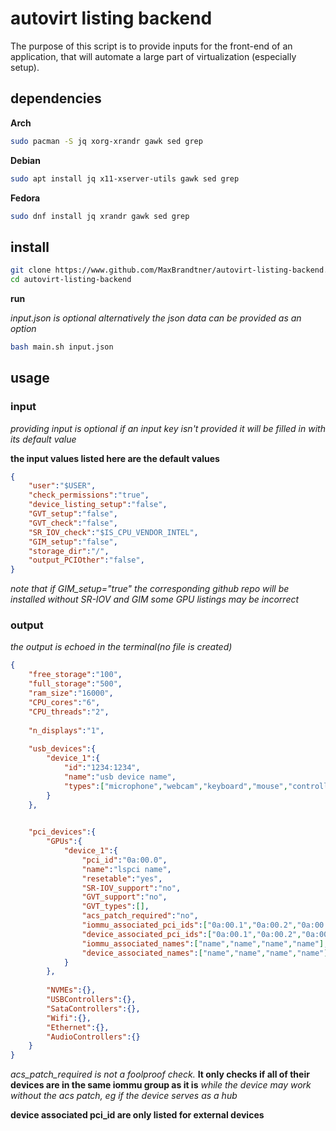 # autovirt listing backend

The purpose of this script is to provide inputs for the front-end of an application, that will automate a large part of virtualization (especially setup).

## dependencies
**Arch**
```bash
sudo pacman -S jq xorg-xrandr gawk sed grep
```

**Debian**
```bash
sudo apt install jq x11-xserver-utils gawk sed grep
```

**Fedora**
```bash
sudo dnf install jq xrandr gawk sed grep
```


## install

```bash
git clone https://www.github.com/MaxBrandtner/autovirt-listing-backend.git
cd autovirt-listing-backend
```
**run**

*input.json is optional*
*alternatively the json data can be provided as an option*

```bash
bash main.sh input.json
```

## usage

### input
*providing input is optional*
*if an input key isn't provided it will be filled in with its default value*

**the input values listed here are the default values**

```json
{
	"user":"$USER",
	"check_permissions":"true",
	"device_listing_setup":"false",
	"GVT_setup":"false",
	"GVT_check":"false",
	"SR_IOV_check":"$IS_CPU_VENDOR_INTEL",
	"GIM_setup":"false",
	"storage_dir":"/",
	"output_PCIOther":"false",
}
```
*note that if GIM_setup="true" the corresponding github repo will be installed*
*without SR-IOV and GIM some GPU listings may be incorrect*


### output
*the output is echoed in the terminal(no file is created)*

```json
{
	"free_storage":"100",
	"full_storage":"500",
	"ram_size":"16000",
	"CPU_cores":"6",
	"CPU_threads":"2",
	
	"n_displays":"1",
	
	"usb_devices":{
		"device_1":{
			"id":"1234:1234",
			"name":"usb device name",
			"types":["microphone","webcam","keyboard","mouse","controller","storage","hid"]
		}
	},

	
	"pci_devices":{
		"GPUs":{
			"device_1":{
				"pci_id":"0a:00.0",
				"name":"lspci name",
				"resetable":"yes",
				"SR-IOV_support":"no",
				"GVT_support":"no",
				"GVT_types":[],
				"acs_patch_required":"no",
				"iommu_associated_pci_ids":["0a:00.1","0a:00.2","0a:00.3"],
				"device_associated_pci_ids":["0a:00.1","0a:00.2","0a:00.3"],
				"iommu_associated_names":["name","name","name","name"],
				"device_associated_names":["name","name","name","name"]
			}
		},
		
		"NVMEs":{},
		"USBControllers":{},
		"SataControllers":{},
		"Wifi":{},
		"Ethernet":{},
		"AudioControllers":{}
	}
}
```

*acs_patch_required is not a foolproof check.* **It only checks if all of their devices are in the same iommu group as it is**  *while the device may work without the acs patch, eg if the device serves as a hub*

**device associated pci_id are only listed for external devices**


